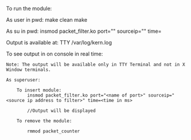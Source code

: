 To run the module:

As user in pwd:
	make clean
	make

As su in pwd:
	insmod packet_filter.ko port="<name of port>" sourceip="<source ip address to filter>" time=<time in ms>

Output is available at:
	TTY
	/var/log/kern.log

To see output in on console in real time:

	Note: The output will be available only in TTY Terminal and not in X Window terminals.
	
	As superuser:

		To insert module:
			insmod packet_filter.ko port="<name of port>" sourceip="<source ip address to filter>" time=<time in ms>
			
			//Output will be displayed

		To remove the module:

			rmmod packet_counter



